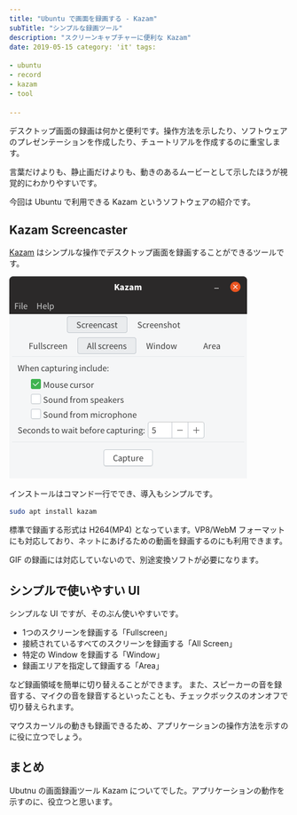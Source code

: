 ```yaml
---
title: "Ubuntu で画面を録画する - Kazam"
subTitle: "シンプルな録画ツール"
description: "スクリーンキャプチャーに便利な Kazam"
date: 2019-05-15 category: 'it' tags:

- ubuntu
- record
- kazam
- tool

---
```


デスクトップ画面の録画は何かと便利です。操作方法を示したり、ソフトウェアのプレゼンテーションを作成したり、チュートリアルを作成するのに重宝します。

言葉だけよりも、静止画だけよりも、動きのあるムービーとして示したほうが視覚的にわかりやすいです。

今回は Ubuntu で利用できる Kazam というソフトウェアの紹介です。

## Kazam Screencaster

[Kazam](https://launchpad.net/kazam) はシンプルな操作でデスクトップ画面を録画することができるツールです。

![](./images/kazam.png)

インストールはコマンド一行ででき、導入もシンプルです。

```bash
sudo apt install kazam
```

標準で録画する形式は H264(MP4) となっています。VP8/WebM フォーマットにも対応しており、ネットにあげるための動画を録画するのにも利用できます。

GIF の録画には対応していないので、別途変換ソフトが必要になります。

## シンプルで使いやすい UI

シンプルな UI ですが、そのぶん使いやすいです。

- 1つのスクリーンを録画する「Fullscreen」
- 接続されているすべてのスクリーンを録画する「All Screen」
- 特定の Window を録画する「Window」
- 録画エリアを指定して録画する「Area」

など録画領域を簡単に切り替えることができます。 また、スピーカーの音を録音する、マイクの音を録音するといったことも、チェックボックスのオンオフで切り替えられます。

マウスカーソルの動きも録画できるため、アプリケーションの操作方法を示すのに役に立つでしょう。

## まとめ

Ubutnu の画面録画ツール Kazam についてでした。アプリケーションの動作を示すのに、役立つと思います。
